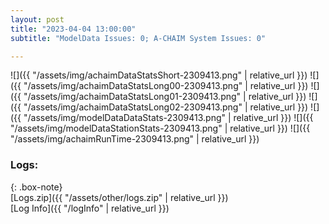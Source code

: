 ```yaml
---
layout: post
title: "2023-04-04 13:00:00"
subtitle: "ModelData Issues: 0; A-CHAIM System Issues: 0"

---
```


![]({{ "/assets/img/achaimDataStatsShort-2309413.png" | relative_url }})
![]({{ "/assets/img/achaimDataStatsLong00-2309413.png" | relative_url }})
![]({{ "/assets/img/achaimDataStatsLong01-2309413.png" | relative_url }})
![]({{ "/assets/img/achaimDataStatsLong02-2309413.png" | relative_url }})
![]({{ "/assets/img/modelDataDataStats-2309413.png" | relative_url }})
![]({{ "/assets/img/modelDataStationStats-2309413.png" | relative_url }})
![]({{ "/assets/img/achaimRunTime-2309413.png" | relative_url }})





### Logs:  
  
{: .box-note}  
[Logs.zip]({{ "/assets/other/logs.zip" | relative_url }})  
[Log Info]({{ "/logInfo" | relative_url }})  
